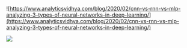 ![https://www.analyticsvidhya.com/blog/2020/02/cnn-vs-rnn-vs-mlp-analyzing-3-types-of-neural-networks-in-deep-learning/](https://www.analyticsvidhya.com/blog/2020/02/cnn-vs-rnn-vs-mlp-analyzing-3-types-of-neural-networks-in-deep-learning/)

![](https://media-exp1.licdn.com/dms/image/sync/C5627AQEypSwiI3WbRg/articleshare-shrink_800/0?e=1590912000&v=beta&t=nL__oB8H15lUwjPgarci01TMuX__TTVojkCGM29i3S0)
